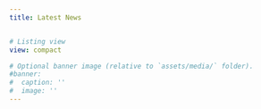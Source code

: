 ```yaml
---
title: Latest News


# Listing view
view: compact

# Optional banner image (relative to `assets/media/` folder).
#banner:
#  caption: ''
#  image: ''
---
```

